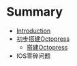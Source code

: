 # Summary

* [Introduction](README.md)
* [初步搭建Octopress](chapter1.md)
   * [搭建Octopress](2014-06-09-chu-bu-da-jian-octopress.md)
* IOS零碎问题


